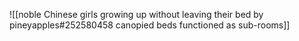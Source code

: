 ![[noble Chinese girls growing up without leaving their bed by pineyapples#252580458 canopied beds functioned as sub-rooms]]


